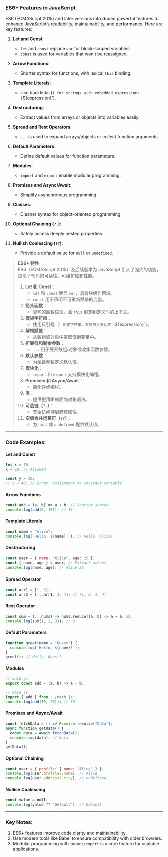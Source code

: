 ### ES6+ Features in JavaScript

ES6 (ECMAScript 2015) and later versions introduced powerful features to enhance JavaScript’s readability, maintainability, and performance. Here are key features:

<audio src="..\..\mp3\1.  Let and Con.mp3"></audio>

1. **Let and Const**:  
   - `let` and `const` replace `var` for block-scoped variables.  
   - `const` is used for variables that won’t be reassigned.  

2. **Arrow Functions**:  
   - Shorter syntax for functions, with lexical `this` binding.  

3. **Template Literals**:  
   - Use backticks (`) for strings with embedded expressions (`${expression}`).

4. **Destructuring**:  
   - Extract values from arrays or objects into variables easily.

5. **Spread and Rest Operators**:  
   - `...` is used to expand arrays/objects or collect function arguments.

6. **Default Parameters**:  
   - Define default values for function parameters.

7. **Modules**:  
   - `import` and `export` enable modular programming.

8. **Promises and Async/Await**:  
   - Simplify asynchronous programming.

9. **Classes**:  
   - Cleaner syntax for object-oriented programming.

10. **Optional Chaining (`?.`)**:  
    - Safely access deeply nested properties.

11. **Nullish Coalescing (`??`)**:  
    - Provide a default value for `null` or `undefined`.

> **ES6+ 特性**  
> ES6（ECMAScript 2015）及后续版本为 JavaScript 引入了强大的功能，提高了代码的可读性、可维护性和性能。  
>
> <audio src="..\..\mp3\Let 和 Const：  `.mp3"></audio>
>
> 1. **Let 和 Const**：  
>    - `let` 和 `const` 替代 `var`，具有块级作用域。  
>    - `const` 用于声明不可重新赋值的变量。  
> 2. **箭头函数**：  
>    - 更短的函数语法，且 `this` 绑定到定义时的上下文。  
> 3. **模板字符串**：  
>    - 使用反引号（`）创建字符串，支持嵌入表达式（`${expression}`）。  
> 4. **解构赋值**：  
>    - 从数组或对象中提取值到变量中。  
> 5. **扩展符和剩余参数**：  
>    - `...` 用于展开数组/对象或收集函数参数。  
> 6. **默认参数**：  
>    - 为函数参数定义默认值。  
> 7. **模块化**：  
>    - `import` 和 `export` 支持模块化编程。  
> 8. **Promises 和 Async/Await**：  
>    - 简化异步编程。  
> 9. **类**：  
>    - 提供更清晰的面向对象语法。  
> 10. **可选链（`?.`）**：  
>     - 安全访问深层嵌套属性。  
> 11. **空值合并运算符（`??`）**：  
>     - 为 `null` 或 `undefined` 提供默认值。

---

### Code Examples:

#### **Let and Const**
```javascript
let x = 10;
x = 20; // Allowed

const y = 30;
// y = 40; // Error: Assignment to constant variable
```

#### **Arrow Functions**
```javascript
const add = (a, b) => a + b; // Shorter syntax
console.log(add(5, 10)); // 15
```

#### **Template Literals**
```javascript
const name = "Alice";
console.log(`Hello, ${name}!`); // Hello, Alice!
```

#### **Destructuring**
```javascript
const user = { name: "Alice", age: 25 };
const { name, age } = user; // Extract values
console.log(name, age); // Alice 25
```

#### **Spread Operator**
```javascript
const arr1 = [1, 2];
const arr2 = [...arr1, 3, 4]; // [1, 2, 3, 4]
```

#### **Rest Operator**
```javascript
const sum = (...nums) => nums.reduce((a, b) => a + b, 0);
console.log(sum(1, 2, 3)); // 6
```

#### **Default Parameters**
```javascript
function greet(name = "Guest") {
  console.log(`Hello, ${name}!`);
}
greet(); // Hello, Guest!
```

#### **Modules**
```javascript
// math.js
export const add = (a, b) => a + b;

// main.js
import { add } from "./math.js";
console.log(add(10, 20)); // 30
```

#### **Promises and Async/Await**
```javascript
const fetchData = () => Promise.resolve("Data");
async function getData() {
  const data = await fetchData();
  console.log(data); // Data
}
getData();
```

#### **Optional Chaining**
```javascript
const user = { profile: { name: "Alice" } };
console.log(user.profile?.name); // Alice
console.log(user.address?.city); // undefined
```

#### **Nullish Coalescing**
```javascript
const value = null;
console.log(value ?? "Default"); // Default
```

---

### Key Notes:
1. ES6+ features improve code clarity and maintainability.  
2. Use modern tools like Babel to ensure compatibility with older browsers.  
3. Modular programming with `import/export` is a core feature for scalable applications.